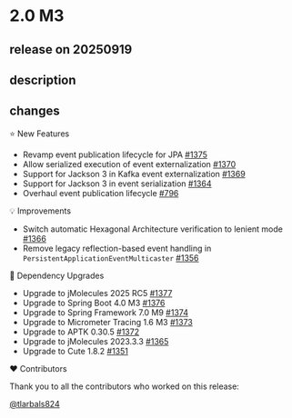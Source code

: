 # 2.0 M3

## release on 20250919
## description
## changes
⭐ New Features

* Revamp event publication lifecycle for JPA <a href="https://github.com/spring-projects/spring-modulith/issues/1375" data-hovercard-type="issue" data-hovercard-url="/spring-projects/spring-modulith/issues/1375/hovercard">#1375</a>
* Allow serialized execution of event externalization <a href="https://github.com/spring-projects/spring-modulith/issues/1370" data-hovercard-type="issue" data-hovercard-url="/spring-projects/spring-modulith/issues/1370/hovercard">#1370</a>
* Support for Jackson 3 in Kafka event externalization <a href="https://github.com/spring-projects/spring-modulith/issues/1369" data-hovercard-type="issue" data-hovercard-url="/spring-projects/spring-modulith/issues/1369/hovercard">#1369</a>
* Support for Jackson 3 in event serialization <a href="https://github.com/spring-projects/spring-modulith/issues/1364" data-hovercard-type="issue" data-hovercard-url="/spring-projects/spring-modulith/issues/1364/hovercard">#1364</a>
* Overhaul event publication lifecycle <a href="https://github.com/spring-projects/spring-modulith/issues/796" data-hovercard-type="issue" data-hovercard-url="/spring-projects/spring-modulith/issues/796/hovercard">#796</a>

💡 Improvements

* Switch automatic Hexagonal Architecture verification to lenient mode <a href="https://github.com/spring-projects/spring-modulith/issues/1366" data-hovercard-type="issue" data-hovercard-url="/spring-projects/spring-modulith/issues/1366/hovercard">#1366</a>
* Remove legacy reflection-based event handling in <code>PersistentApplicationEventMulticaster</code> <a href="https://github.com/spring-projects/spring-modulith/pull/1356" data-hovercard-type="pull_request" data-hovercard-url="/spring-projects/spring-modulith/pull/1356/hovercard">#1356</a>

🔨 Dependency Upgrades

* Upgrade to jMolecules 2025 RC5 <a href="https://github.com/spring-projects/spring-modulith/issues/1377" data-hovercard-type="issue" data-hovercard-url="/spring-projects/spring-modulith/issues/1377/hovercard">#1377</a>
* Upgrade to Spring Boot 4.0 M3 <a href="https://github.com/spring-projects/spring-modulith/issues/1376" data-hovercard-type="issue" data-hovercard-url="/spring-projects/spring-modulith/issues/1376/hovercard">#1376</a>
* Upgrade to Spring Framework 7.0 M9 <a href="https://github.com/spring-projects/spring-modulith/issues/1374" data-hovercard-type="issue" data-hovercard-url="/spring-projects/spring-modulith/issues/1374/hovercard">#1374</a>
* Upgrade to Micrometer Tracing 1.6 M3 <a href="https://github.com/spring-projects/spring-modulith/issues/1373" data-hovercard-type="issue" data-hovercard-url="/spring-projects/spring-modulith/issues/1373/hovercard">#1373</a>
* Upgrade to APTK 0.30.5 <a href="https://github.com/spring-projects/spring-modulith/issues/1372" data-hovercard-type="issue" data-hovercard-url="/spring-projects/spring-modulith/issues/1372/hovercard">#1372</a>
* Upgrade to jMolecules 2023.3.3 <a href="https://github.com/spring-projects/spring-modulith/issues/1365" data-hovercard-type="issue" data-hovercard-url="/spring-projects/spring-modulith/issues/1365/hovercard">#1365</a>
* Upgrade to Cute 1.8.2 <a href="https://github.com/spring-projects/spring-modulith/issues/1351" data-hovercard-type="issue" data-hovercard-url="/spring-projects/spring-modulith/issues/1351/hovercard">#1351</a>

❤️ Contributors

Thank you to all the contributors who worked on this release:

<a class="user-mention notranslate" data-hovercard-type="user" data-hovercard-url="/users/tlarbals824/hovercard" data-octo-click="hovercard-link-click" data-octo-dimensions="link_type:self" href="https://github.com/tlarbals824">@tlarbals824</a>

